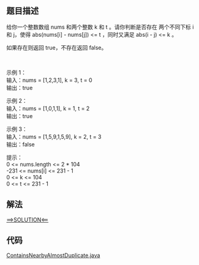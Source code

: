 ## 题目描述

给你一个整数数组 nums 和两个整数 k 和 t 。请你判断是否存在 两个不同下标 i 和 j，使得 abs(nums[i] - nums[j]) <= t ，同时又满足 abs(i - j) <= k 。

如果存在则返回 true，不存在返回 false。

 

示例 1：
<br>输入：nums = [1,2,3,1], k = 3, t = 0
<br>输出：true

示例 2：
<br>输入：nums = [1,0,1,1], k = 1, t = 2
<br>输出：true

示例 3：
<br>输入：nums = [1,5,9,1,5,9], k = 2, t = 3
<br>输出：false

提示：
<br>0 <= nums.length <= 2 * 104
<br>-231 <= nums[i] <= 231 - 1
<br>0 <= k <= 104
<br>0 <= t <= 231 - 1

## 解法

[==>SOLUTION<==](https://leetcode-cn.com/problems/contains-duplicate-iii/solution/cun-zai-zhong-fu-yuan-su-iii-by-leetcode-bbkt/)

## 代码

[ContainsNearbyAlmostDuplicate.java](https://github.com/Marshal7cc/leetcode-java/blob/master/src/slidewindow/ContainsNearbyAlmostDuplicate.java)

